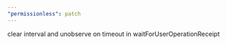 ```yaml
---
"permissionless": patch
---
```


clear interval and unobserve on timeout in waitForUserOperationReceipt

